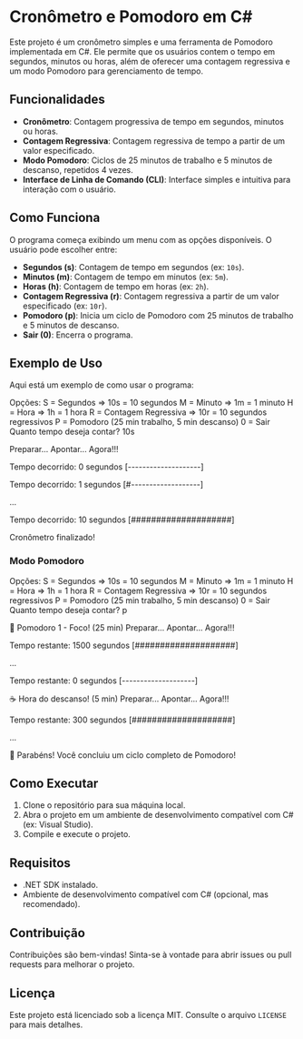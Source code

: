 # Cronômetro e Pomodoro em C#

Este projeto é um cronômetro simples e uma ferramenta de Pomodoro implementada em C#. Ele permite que os usuários contem o tempo em segundos, minutos ou horas, além de oferecer uma contagem regressiva e um modo Pomodoro para gerenciamento de tempo.

## Funcionalidades

- **Cronômetro**: Contagem progressiva de tempo em segundos, minutos ou horas.
- **Contagem Regressiva**: Contagem regressiva de tempo a partir de um valor especificado.
- **Modo Pomodoro**: Ciclos de 25 minutos de trabalho e 5 minutos de descanso, repetidos 4 vezes.
- **Interface de Linha de Comando (CLI)**: Interface simples e intuitiva para interação com o usuário.

## Como Funciona

O programa começa exibindo um menu com as opções disponíveis. O usuário pode escolher entre:

- **Segundos (s)**: Contagem de tempo em segundos (ex: `10s`).
- **Minutos (m)**: Contagem de tempo em minutos (ex: `5m`).
- **Horas (h)**: Contagem de tempo em horas (ex: `2h`).
- **Contagem Regressiva (r)**: Contagem regressiva a partir de um valor especificado (ex: `10r`).
- **Pomodoro (p)**: Inicia um ciclo de Pomodoro com 25 minutos de trabalho e 5 minutos de descanso.
- **Sair (0)**: Encerra o programa.

## Exemplo de Uso

Aqui está um exemplo de como usar o programa:

Opções:
S = Segundos => 10s = 10 segundos
M = Minuto => 1m = 1 minuto
H = Hora => 1h = 1 hora
R = Contagem Regressiva => 10r = 10 segundos regressivos
P = Pomodoro (25 min trabalho, 5 min descanso)
0 = Sair
Quanto tempo deseja contar? 10s

Preparar...
Apontar...
Agora!!!

Tempo decorrido: 0 segundos
[--------------------]

Tempo decorrido: 1 segundos
[#-------------------]

...

Tempo decorrido: 10 segundos
[####################]

Cronômetro finalizado!


### Modo Pomodoro


Opções:
S = Segundos => 10s = 10 segundos
M = Minuto => 1m = 1 minuto
H = Hora => 1h = 1 hora
R = Contagem Regressiva => 10r = 10 segundos regressivos
P = Pomodoro (25 min trabalho, 5 min descanso)
0 = Sair
Quanto tempo deseja contar? p

🍅 Pomodoro 1 - Foco! (25 min)
Preparar...
Apontar...
Agora!!!

Tempo restante: 1500 segundos
[####################]

...

Tempo restante: 0 segundos
[--------------------]

☕ Hora do descanso! (5 min)
Preparar...
Apontar...
Agora!!!

Tempo restante: 300 segundos
[####################]

...

🎉 Parabéns! Você concluiu um ciclo completo de Pomodoro!


## Como Executar

1. Clone o repositório para sua máquina local.
2. Abra o projeto em um ambiente de desenvolvimento compatível com C# (ex: Visual Studio).
3. Compile e execute o projeto.

## Requisitos

- .NET SDK instalado.
- Ambiente de desenvolvimento compatível com C# (opcional, mas recomendado).

## Contribuição

Contribuições são bem-vindas! Sinta-se à vontade para abrir issues ou pull requests para melhorar o projeto.

## Licença

Este projeto está licenciado sob a licença MIT. Consulte o arquivo `LICENSE` para mais detalhes.
